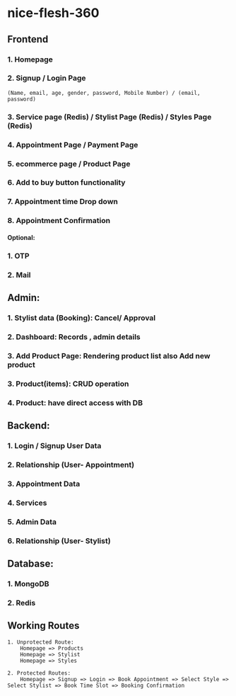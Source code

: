 # nice-flesh-360

## Frontend
### 1. Homepage
### 2. Signup / Login Page
    (Name, email, age, gender, password, Mobile Number) / (email, password)
### 3. Service page (Redis) / Stylist Page (Redis) / Styles Page (Redis)
### 4. Appointment Page / Payment Page
### 5. ecommerce page / Product Page
### 6. Add to buy button functionality
### 7. Appointment time Drop down
### 8. Appointment Confirmation

#### Optional: 
### 1. OTP
### 2. Mail

## Admin:
### 1. Stylist data (Booking): Cancel/ Approval
### 2. Dashboard: Records , admin details
### 3. Add Product Page: Rendering product list also Add new product
### 3. Product(items): CRUD operation
### 4. Product: have direct access with DB 


## Backend:
### 1. Login / Signup User Data
### 2. Relationship (User- Appointment)
### 3. Appointment Data 
### 4. Services
### 5. Admin Data
### 6. Relationship (User- Stylist)


## Database:
### 1. MongoDB
### 2. Redis

## Working Routes
    1. Unprotected Route:
        Homepage => Products
        Homepage => Stylist
        Homepage => Styles
        
    2. Protected Routes:
        Homepage => Signup => Login => Book Appointment => Select Style => Select Stylist => Book Time Slot => Booking Confirmation
        
